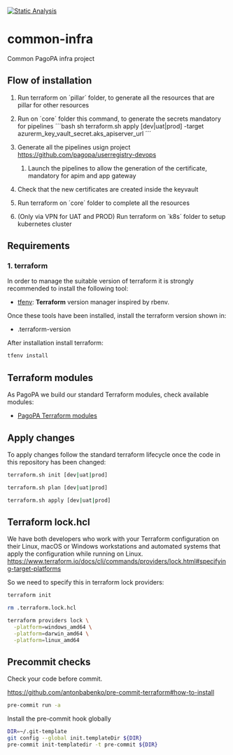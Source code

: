 [![Static Analysis](https://github.com/pagopa/common-infra/actions/workflows/static_analysis.yml/badge.svg?branch=main)](https://github.com/pagopa/common-infra/actions/workflows/static_analysis.yml)

# common-infra

Common PagoPA infra project

## Flow of installation

1. Run terraform on ´pillar´ folder, to generate all the resources that are pillar for other resources
2. Run on ´core´ folder this command, to generate the secrets mandatory for pipelines
   ´´´bash
   sh terraform.sh apply [dev|uat|prod] -target azurerm_key_vault_secret.aks_apiserver_url
   ´´´
3. Generate all the pipelines usign project <https://github.com/pagopa/userregistry-devops>

   1. Launch the pipelines to allow the generation of the certificate, mandatory for apim and app gateway

4. Check that the new certificates are created inside the keyvault

5. Run terraform on ´core´ folder to complete all the resources

6. (Only via VPN for UAT and PROD) Run terraform on ´k8s´ folder to setup kubernetes cluster

## Requirements

### 1. terraform

In order to manage the suitable version of terraform it is strongly recommended to install the following tool:

- [tfenv](https://github.com/tfutils/tfenv): **Terraform** version manager inspired by rbenv.

Once these tools have been installed, install the terraform version shown in:

- .terraform-version

After installation install terraform:

```sh
tfenv install
```

## Terraform modules

As PagoPA we build our standard Terraform modules, check available modules:

- [PagoPA Terraform modules](https://github.com/search?q=topic%3Aterraform-modules+org%3Apagopa&type=repositories)

## Apply changes

To apply changes follow the standard terraform lifecycle once the code in this repository has been changed:

```sh
terraform.sh init [dev|uat|prod]

terraform.sh plan [dev|uat|prod]

terraform.sh apply [dev|uat|prod]
```

## Terraform lock.hcl

We have both developers who work with your Terraform configuration on their Linux, macOS or Windows workstations and automated systems that apply the configuration while running on Linux.
<https://www.terraform.io/docs/cli/commands/providers/lock.html#specifying-target-platforms>

So we need to specify this in terraform lock providers:

```sh
terraform init

rm .terraform.lock.hcl

terraform providers lock \
  -platform=windows_amd64 \
  -platform=darwin_amd64 \
  -platform=linux_amd64
```

## Precommit checks

Check your code before commit.

<https://github.com/antonbabenko/pre-commit-terraform#how-to-install>

```sh
pre-commit run -a
```

Install the pre-commit hook globally

```sh
DIR=~/.git-template
git config --global init.templateDir ${DIR}
pre-commit init-templatedir -t pre-commit ${DIR}
```
